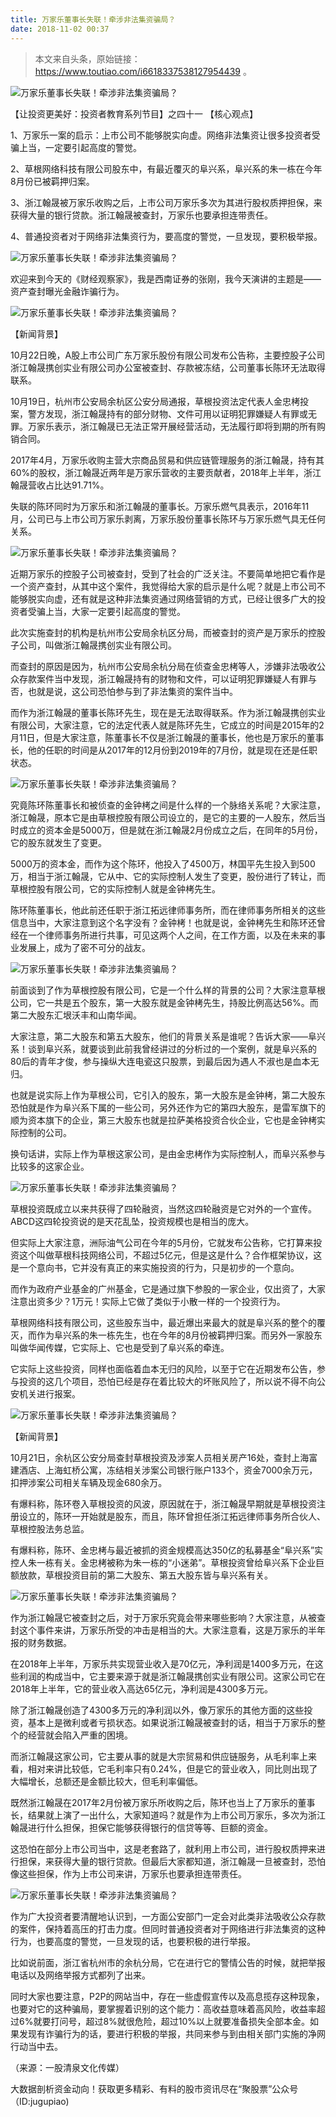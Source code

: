 ```yaml
---
title: 万家乐董事长失联！牵涉非法集资骗局？
date: 2018-11-02 00:37
---
```


>   本文来自头条，原始链接：https://www.toutiao.com/i6618337538127954439 。

![万家乐董事长失联！牵涉非法集资骗局？](http://p99.pstatp.com/large/pgc-image/1540950449268d3c4e2e777)

【让投资更美好：投资者教育系列节目】之四十一
【核心观点】

1、万家乐一案的启示：上市公司不能够脱实向虚。网络非法集资让很多投资者受骗上当，一定要引起高度的警觉。

2、草根网络科技有限公司股东中，有最近覆灭的阜兴系，阜兴系的朱一栋在今年8月份已被羁押归案。

3、浙江翰晟被万家乐收购之后，上市公司万家乐多次为其进行股权质押担保，来获得大量的银行贷款。浙江翰晟被查封，万家乐也要承担连带责任。

4、普通投资者对于网络非法集资行为，要高度的警觉，一旦发现，要积极举报。

![万家乐董事长失联！牵涉非法集资骗局？](http://p3.pstatp.com/large/pgc-image/154095044918587203c1214)

欢迎来到今天的《财经观察家》，我是西南证券的张刚，我今天演讲的主题是——资产查封曝光金融诈骗行为。

![万家乐董事长失联！牵涉非法集资骗局？](http://p3.pstatp.com/large/pgc-image/1540950449169f3cbab5242)

【新闻背景】

10月22日晚，A股上市公司广东万家乐股份有限公司发布公告称，主要控股子公司浙江翰晟携创实业有限公司办公室被查封、存款被冻结，公司董事长陈环无法取得联系。

10月19日，杭州市公安局余杭区公安分局通报，草根投资法定代表人金忠栲投案，警方发现，浙江翰晟持有的部分财物、文件可用以证明犯罪嫌疑人有罪或无罪。万家乐表示，浙江翰晟已无法正常开展经营活动，无法履行即将到期的所有购销合同。

2017年4月，万家乐收购主营大宗商品贸易和供应链管理服务的浙江翰晟，持有其60%的股权，浙江翰晟近两年是万家乐营收的主要贡献者，2018年上半年，浙江翰晟营收占比达91.71%。

失联的陈环同时为万家乐和浙江翰晟的董事长。万家乐燃气具表示，2016年11月，公司已与上市公司万家乐剥离，万家乐股份董事长陈环与万家乐燃气具无任何关系。

![万家乐董事长失联！牵涉非法集资骗局？](http://p99.pstatp.com/large/pgc-image/1540950449196af5e430e86)

近期万家乐的控股子公司被查封，受到了社会的广泛关注。不要简单地把它看作是一个资产查封，从其中这个案件，我觉得给大家的启示是什么呢？就是上市公司不能够脱实向虚，还有就是这种非法集资通过网络营销的方式，已经让很多广大的投资者受骗上当，大家一定要引起高度的警觉。

此次实施查封的机构是杭州市公安局余杭区分局，而被查封的资产是万家乐的控股子公司，叫做浙江翰晟携创实业有限公司。

而查封的原因是因为，杭州市公安局余杭分局在侦查金忠栲等人，涉嫌非法吸收公众存款案件当中发现，浙江翰晟持有的财物和文件，可以证明犯罪嫌疑人有罪与否，也就是说，这公司恐怕参与到了非法集资的案件当中。

而作为浙江翰晟的董事长陈环先生，现在是无法取得联系。作为浙江翰晟携创实业有限公司，大家注意，它的法定代表人就是陈环先生，它成立的时间是2015年的2月11日，但是大家注意，陈董事长不仅是浙江翰晟的董事长，他也是万家乐的董事长，他的任职的时间是从2017年的12月份到2019年的7月份，就是现在还是任职状态。

![万家乐董事长失联！牵涉非法集资骗局？](http://p3.pstatp.com/large/pgc-image/15409504491906c13d406ab)

究竟陈环陈董事长和被侦查的金钟栲之间是什么样的一个脉络关系呢？大家注意，浙江翰晟，原本它是由草根控股有限公司设立的，是它的主要的一人股东，然后当时成立的资本金是5000万，但是就在浙江翰晟2月份成立之后，在同年的5月份，它的股东就发生了变更。

5000万的资本金，而作为这个陈环，他投入了4500万，林国平先生投入到500万，相当于浙江翰晟，它从中、它的实际控制人发生了变更，股份进行了转让，而草根控股有限公司，它的实际控制人就是金钟栲先生。

陈环陈董事长，他此前还任职于浙江拓远律师事务所，而在律师事务所相关的这些信息当中，大家注意到这个名字没有？金钟栲！也就是说，金钟栲先生和陈环还曾经在一个律师事务所进行共事，可见这两个人之间，在工作方面，以及在未来的事业发展上，成为了密不可分的战友。

![万家乐董事长失联！牵涉非法集资骗局？](http://p99.pstatp.com/large/pgc-image/1540950449207e6fccf2466)

前面谈到了作为草根控股有限公司，它是一个什么样的背景的公司？大家注意草根公司，它一共是五个股东，第一大股东就是金钟栲先生，持股比例高达56%。而第二大股东汇垠沃丰和山南华闻。

大家注意，第二大股东和第五大股东，他们的背景关系是谁呢？告诉大家——阜兴系！谈到阜兴系，就要谈到此前我曾经讲过的分析过的一个案例，就是阜兴系的80后的青年才俊，参与操纵大连电瓷这只股票，到最后因为遇人不淑也是血本无归。

也就是说实际上作为草根公司，它引入的股东，第一大股东是金钟栲，第二大股东恐怕就是作为阜兴系下属的一些公司，另外还作为它的第四大股东，是雷军旗下的顺为资本旗下的企业，第三大股东也就是拉萨美格投资合伙企业，它也是金钟栲实际控制的公司。

换句话讲，实际上作为草根这家公司，是由金忠栲作为实际控制人，而阜兴系参与比较多的这家企业。

![万家乐董事长失联！牵涉非法集资骗局？](http://p1.pstatp.com/large/pgc-image/1540950449295b7de11c31d)

草根投资既成立以来共获得了四轮融资，当然这四轮融资是它对外的一个宣传。ABCD这四轮投资说的是天花乱坠，投资规模也是相当的庞大。

但实际上大家注意，洲际油气公司在今年的5月份，它就发布公告称，它打算来投资这个叫做草根科技网络公司，不超过5亿元，但是这是什么？合作框架协议，这是一个意向书，它并没有真正的来实施投资的行为，只是初步的一个意向。

而作为政府产业基金的广州基金，它是通过旗下参股的一家企业，仅出资了，大家注意出资多少？1万元！实际上它做了类似于小散一样的一个投资行为。

草根网络科技有限公司，这些股东当中，最近爆出来最大的就是阜兴系的整个的覆灭，而作为阜兴系的朱一栋先生，也在今年的8月份被羁押归案。而另外一家股东叫做华闻传媒，它实际上、它也是受到了阜兴系的牵连。

它实际上这些投资，同样也面临着血本无归的风险，以至于它在近期发布公告，参与投资的这几个项目，恐怕已经是存在着比较大的坏账风险了，所以说不得不向公安机关进行报案。

![万家乐董事长失联！牵涉非法集资骗局？](http://p3.pstatp.com/large/pgc-image/1540950449305db23b2f52a)

【新闻背景】

10月21日，余杭区公安分局查封草根投资及涉案人员相关房产16处，查封上海富建酒店、上海虹桥公寓，冻结相关涉案公司银行账户133个，资金7000余万元，扣押涉案公司相关车辆及现金680余万。

有爆料称，陈环卷入草根投资的风波，原因就在于，浙江翰晟早期就是草根投资注册设立的，陈环一开始就是股东，而且，陈环曾担任浙江拓远律师事务所合伙人、草根控股法务总监。

有爆料称，陈环、金忠栲与最近被抓的资金规模高达350亿的私募基金“阜兴系”实控人朱一栋有关。金忠栲被称为朱一栋的“小迷弟”。草根投资曾给阜兴系下企业巨额放款，草根投资目前的第二大股东、第五大股东皆与阜兴系有关。

![万家乐董事长失联！牵涉非法集资骗局？](http://p99.pstatp.com/large/pgc-image/1540950449330de870e5215)

作为浙江翰晟它被查封之后，对于万家乐究竟会带来哪些影响？大家注意，从被查封这个事件来讲，万家乐所受的冲击是相当的大。大家注意看，这是万家乐的半年报的财务数据。

在2018年上半年，万家乐共实现营业收入是70亿元，净利润是1400多万元，在这些利润的构成当中，它主要来源于就是浙江翰晟携创实业有限公司。这家公司它在2018年上半年，它的营业收入高达65亿元，净利润是4300多万元。

除了浙江翰晟创造了4300多万元的净利润以外，像万家乐的其他方面的这些投资，基本上是微利或者亏损状态。如果说浙江翰晟被查封的话，相当于万家乐的整个的经营就会陷入严重的困境。

而浙江翰晟这家公司，它主要从事的就是大宗贸易和供应链服务，从毛利率上来看，相对来讲比较低，它毛利率只有0.24%，但是它的营业收入，同比则出现了大幅增长，总额还是金额比较大，但毛利率偏低。

既然浙江翰晟在2017年2月份被万家乐所收购之后，陈环也当上了万家乐的董事长，结果就上演了一出什么，大家知道吗？就是作为上市公司万家乐，多次为浙江翰晟进行什么担保，担保它能够获得银行的信贷等等、巨额的资金。

这恐怕在部分上市公司当中，这是老套路了，就利用上市公司，进行股权质押来进行担保，来获得大量的银行贷款。但最后大家都知道，浙江翰晟一旦被查封，恐怕像这些担保，作为上市公司来讲，万家乐也要承担连带责任。

![万家乐董事长失联！牵涉非法集资骗局？](http://p3.pstatp.com/large/pgc-image/1540950449319bfefedc16f)

作为广大投资者要清醒地认识到，一方面公安部门一定会对此类非法吸收公众存款的案件，保持着高压的打击力度。但同时普通投资者对于网络进行非法集资的这种行为，也要高度的警觉，一旦发现的话，也要积极的进行举报。

比如说前面，浙江省杭州市的余杭分局，它在进行它的警情公告的时候，就把举报电话以及网络举报方式都列了出来。

同时大家也要注意，P2P的网站当中，存在一些虚假宣传以及高息揽存这种现象，也要对它的这种骗局，要掌握着识别的这个能力：高收益意味着高风险，收益率超过6%就要打问号，超过8%就很危险，超过10%以上就要准备损失全部本金。如果发现有诈骗行为的话，要进行积极的举报，共同来参与到由相关部门实施的净网行动当中去。

（来源：一股清泉文化传媒）

大数据剖析资金动向！获取更多精彩、有料的股市资讯尽在“聚股票”公众号（ID:jugupiao)
